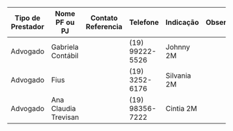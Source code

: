 | Tipo de Prestador | Nome PF ou PJ        | Contato Referencia | Telefone        | Indicação   | Observ. |
| ----------------- | -------------------- | ------------------ | --------------- | ----------- | ------- |
| Advogado          | Gabriela Contábil    |                    | (19) 99222-5526 | Johnny 2M   |         |
| Advogado          | Fius                 |                    | (19) 3252-6176  | Silvania 2M |         |
| Advogado          | Ana Claudia Trevisan |                    | (19) 98356-7222 | Cintia 2M   |         |
